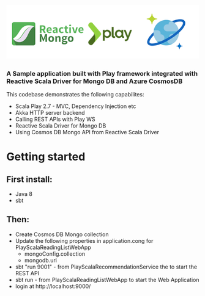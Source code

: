 # ![Reactive non-blocking Application with Play-Scala, Reactive Mongo-CosmosDB Mongo API](logo.png)

### A Sample application built with Play framework integrated with Reactive Scala Driver for Mongo DB and Azure CosmosDB
This codebase demonstrates the following capabilites:
* Scala Play 2.7 - MVC, Dependency Injection etc
* Akka HTTP server backend
* Calling REST APIs with Play WS
* Reactive Scala Driver for Mongo DB
* Using Cosmos DB Mongo API from Reactive Scala Driver 

# Getting started

## First install:
 * Java 8
 * sbt

## Then:
* Create Cosmos DB Mongo collection
* Update the following properties in application.cong for PlayScalaReadingListWebApp 
  - mongoConfig.collection
  - mongodb.uri
* sbt "run 9001" - from PlayScalaRecommendationService the to start the REST API 
* sbt run - from PlayScalaReadingListWebApp to start the Web Application
* login at http://localhost:9000/
